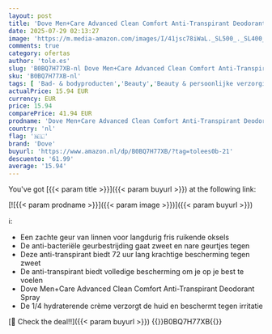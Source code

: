 ```yaml
---
layout: post
title: 'Dove Men+Care Advanced Clean Comfort Anti-Transpirant Deodorant Spray  tot 72 uur bescherming tegen zweet en nare geurtjes - 6 x 200 ml - Voordeelverpakking'
date: 2025-07-29 02:13:27
image: 'https://m.media-amazon.com/images/I/41jsc78iWaL._SL500_._SL400_.jpg'
comments: true
category: ofertas
author: 'tole.es'
slug: 'B0BQ7H77XB-nl Dove Men+Care Advanced Clean Comfort Anti-Transpirant...'
sku: 'B0BQ7H77XB-nl'
tags: [ 'Bad- & bodyproducten','Beauty','Beauty & persoonlijke verzorging','Deodorant','Deodorants & anti-transpiranten','dove','🇳🇱', ]
actualPrice: 15.94 EUR
currency: EUR
price: 15.94
comparePrice: 41.94 EUR
prodname: 'Dove Men+Care Advanced Clean Comfort Anti-Transpirant Deodorant Spray  tot 72 uur bescherming tegen zweet en nare geurtjes - 6 x 200 ml - Voordeelverpakking'
country: 'nl'
flag: '🇳🇱'
brand: 'Dove'
buyurl: 'https://www.amazon.nl/dp/B0BQ7H77XB/?tag=tolees0b-21'
descuento: '61.99'
average: '15.94'
---
```


You've got [{{< param title >}}]({{< param buyurl >}}) at the following link:

[![{{< param prodname >}}]({{< param image >}})]({{< param buyurl >}})

ℹ️:

- Een zachte geur van linnen voor langdurig fris ruikende oksels
- De anti-bacteriële geurbestrijding gaat zweet en nare geurtjes tegen
- Deze anti-transpirant biedt 72 uur lang krachtige bescherming tegen zweet
- De anti-transpirant biedt volledige bescherming om je op je best te voelen
- Dove Men+Care Advanced Clean Comfort Anti-Transpirant Deodorant Spray
- De 1/4 hydraterende crème verzorgt de huid en beschermt tegen irritatie

[🛒 Check the deal!!]({{< param buyurl >}})
{{<world>}}B0BQ7H77XB{{</world>}}

